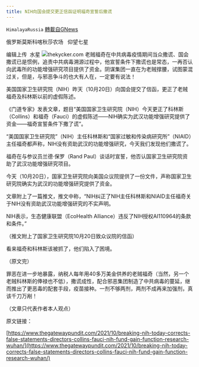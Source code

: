 ```yaml
---
title: NIH向国会提交更正信函证明福奇宣誓后撒谎
---
```

`HimalayaRussia` [轉載自GNews](https://gnews.org/zh-hans/1608741/)

俄罗斯莫斯科喀秋莎农场   仰望七星

编辑上传  水星
![](https://assets.gnews.org/wp-content/uploads/2021/10/F-1.jpg)thekycker.com
老贼福奇在中共病毒疫情期间当众撒谎、国会撒谎已是惯例，追责中共病毒溯源过程中，他宣誓条件下撒谎也是常态，一再否认向武毒所的功能增强研究项目提供了资金。阴谋集团一直在为老贼撑腰，试图蒙混过关，但是，与邪恶争斗的也大有人在，一定要有说法！

美国国家卫生研究院（NIH）昨天（10月20日）向国会提交了信函，更正了老贼福奇及科林斯以前的虚假陈述。

《门道专家》发表文章，题目“美国国家卫生研究院（NIH）今天更正了科林斯（Collins）和福奇（Fauci）的虚假陈述——NIH确实为武汉功能增强研究提供了资金——福奇宣誓条件下撒了谎”。

“美国国家卫生研究院”（NIH）主任科林斯和“国家过敏和传染病研究所”（NIAID）主任福奇都声称，NIH没有资助武汉的功能增强研究，今天我们发现他们撒谎了。

福奇在与参议员兰德·保罗（Rand Paul）谈话时宣誓，他否认国家卫生研究院资助了武汉功能增强研究项目。

今天（10月20日），国家卫生研究院向美国众议院提供了一份文件，声称国家卫生研究院确实为武汉的功能增强研究提供了资金。

文章附上了一篇推文，推文中称，“NIH纠正了NIH主任科林斯和NIAID主任福奇关于NIH没有资助武汉功能增强研究的不实声明。

NIH表示，生态健康联盟（EcoHealth Alliance）违反了NIH授权AI110964的条款和条件。”

（推文附上了国家卫生研究院10月20日致众议院的信函）

看来福奇和科林斯该被抓了，他们陷入了困境。

（原文完）

罪恶在进一步地暴露，纳税人每年用40多万美金供养的老贼福奇（当然，另一个老贼科林斯的俸禄也不低），撒谎成性，配合邪恶集团制造了中共病毒的蔓延，继而推出了更恶毒的配套手段，疫苗接种。一剂不够两剂，两剂不成再来加强剂，真该千刀万剐！

（文章只代表作者本人观点）

原文链接：

[https://www.thegatewaypundit.com/2021/10/breaking-nih-today-corrects-false-statements-directors-collins-fauci-nih-fund-gain-function-research-wuhan/](https://www.thegatewaypundit.com/2021/10/breaking-nih-today-corrects-false-statements-directors-collins-fauci-nih-fund-gain-function-research-wuhan/)
